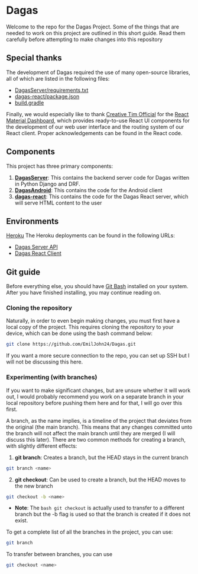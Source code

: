 # Dagas
Welcome to the repo for the Dagas Project. Some of the things that are needed to work on this project are outlined in this short guide. Read them carefully before attempting to make changes into this repository
## Special thanks
The development of Dagas required the use of many open-source libraries, all of which are listed in the following files:
* [DagasServer/requirements.txt](./DagasServer/requirements.txt)
* [dagas-react/package.json](./dagas-react/package.json)
* [build.gradle](./DagasAndroid/app/build.gradle)

Finally, we would especially like to thank [Creative Tim Official](https://github.com/creativetimofficial) for the [React Material Dashboard](https://github.com/creativetimofficial/material-dashboard-react), which provides ready-to-use React UI components for the development of our web user interface and the routing system of our React client. Proper acknowledgements can be found in the React code.

## Components
This project has three primary components:
1. <b>[DagasServer](./DagasServer/)</b>: This contains the backend server code for Dagas written in Python Django and DRF.
2. <b>[DagasAndroid](./DagasAndroid/)</b>: This contains the code for the Android client
3. <b>[dagas-react](./dagas-react/)</b>: This contains the code for the Dagas React server, which will serve HTML content to the user

## Environments
[Heroku](https://heroku-badge.herokuapp.com/?app=dagas&root=relief/api/users)
The Heroku deployments can be found in the following URLs:
* [Dagas Server API](https://dagas.herokuapp.com)
* [Dagas React Client](https://dagas-web.herokuapp.com)


## Git guide
Before everything else, you should have <a href="https://git-scm.com/downloads">Git Bash</a> installed on your system. After you have finished installing, you may continue reading on.

### Cloning the repository
Naturally, in order to even begin making changes, you must first have a local copy of the project. This requires cloning the repository to your device, which can be done using the bash command below: 
```bash
git clone https://github.com/EmilJohn24/Dagas.git
```
If you want a more secure connection to the repo, you can set up SSH but I will not be discussing this here.

### Experimenting (with branches)
If you want to make significant changes, but are unsure whether it will work out, I would probably recommend you work on a separate branch in your local repository before pushing them here and for that, I will go over this first.

A branch, as the name implies, is a timeline of the project that deviates from the original (the main branch). This means that any changes committed unto the branch will not affect the main branch until they are merged (I will discuss this later). There are two common methods for creating a branch, with slightly different effects:
1. <b>git branch</b>: Creates a branch, but the HEAD stays in the current branch
```bash
git branch <name>
```
2. <b>git checkout</b>: Can be used to create a branch, but the HEAD moves to the new branch
```bash
git checkout -b <name>
```
- <b>Note</b>: The ```bash git checkout``` is actually used to transfer to a different branch but the -b flag is used so that the branch is created if it does not exist.

To get a complete list of all the branches in the project, you can use:
```bash
git branch
```
To transfer between branches, you can use
```bash
git checkout <name>
```

